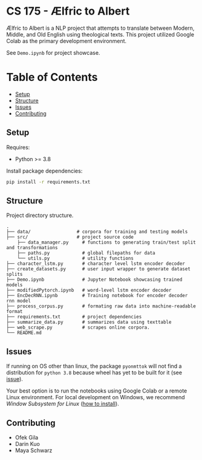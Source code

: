 # CS 175 - Ælfric to Albert

Ælfric to Albert is a NLP project that attempts to translate between Modern, Middle, and Old
English using theological texts.
This project utilized Google Colab as the primary development environment.

See `Demo.ipynb` for project showcase.

Table of Contents
=================
  * [Setup](#setup)
  * [Structure](#structure)
  * [Issues](#issues)
  * [Contributing](#contributing)

## Setup
Requires:
- Python >= 3.8

Install package dependencies:
```bash
pip install -r requirements.txt
```

## Structure
Project directory structure.

    .
    ├── data/                 # corpora for training and testing models
    ├── src/                  # project source code
        ├── data_manager.py     # functions to generating train/test split and transformations
        ├── paths.py            # global filepaths for data
        └── utils.py            # utility functions
    ├── character_lstm.py       # character level lstm encoder decoder
    ├── create_datasets.py      # user input wrapper to generate dataset splits
    ├── Demo.ipynb              # Jupyter Notebook showcasing trained models
    ├── modifiedPytorch.ipynb   # word-level lstm encoder decoder
    ├── EncDecRNN.ipynb         # Training notebook for encoder decoder rnn model
    ├── process_corpus.py       # formating raw data into machine-readable format
    ├── requirements.txt        # project dependencies
    ├── summarize_data.py       # summarizes data using texttable
    ├── web_scrape.py           # scrapes online corpora.
    └── README.md

## Issues
If running on OS other than linux, the package `pyonmttok` will not find a distribution for
`python 3.8` because wheel has yet to be built for it
(see [issue](https://github.com/OpenNMT/Tokenizer/issues/136)).

Your best option is to run the notebooks using Google Colab or a remote Linux environment.
For local development on Windows, we recommend *Window Subsystem for Linux* ([how to install](https://docs.microsoft.com/en-us/windows/wsl/install-win10)).

## Contributing
* Ofek Gila
* Darin Kuo
* Maya Schwarz
